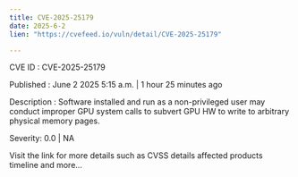 ```yaml
---
title: CVE-2025-25179
date: 2025-6-2
lien: "https://cvefeed.io/vuln/detail/CVE-2025-25179"

---
```


CVE ID : CVE-2025-25179

Published :  June 2
2025
5:15 a.m. | 1 hour
25 minutes ago

Description : Software installed and run as a non-privileged user may conduct improper GPU system calls to subvert GPU HW to write to arbitrary physical memory pages.

Severity: 0.0 | NA

Visit the link for more details
such as CVSS details
affected products
timeline
and more...
